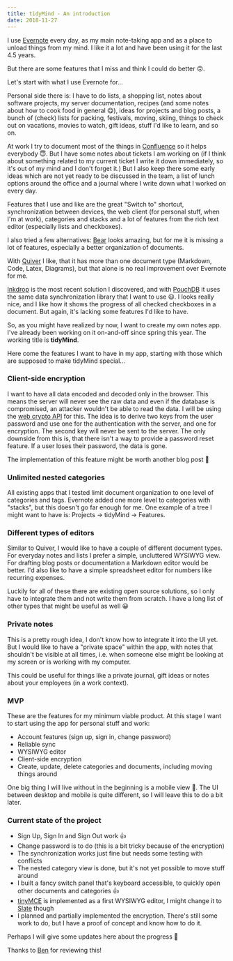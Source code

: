 ```yaml
---
title: tidyMind - An introduction
date: 2018-11-27
---
```


I use [Evernote][evernote] every day, as my main note-taking app and as a place to unload things from my mind. I like it
a lot and have been using it for the last 4.5 years.

But there are some features that I miss and think I could do better 🙃.

Let's start with what I use Evernote for...

Personal side there is: I have to do lists, a shopping list, notes about software projects, my server documentation,
recipes (and some notes about how to cook food in general 😋), ideas for projects and blog posts, a bunch of (check)
lists for packing, festivals, moving, skiing, things to check out on vacations, movies to watch, gift ideas, stuff I'd
like to learn, and so on.

At work I try to document most of the things in [Confluence][confluence] so it helps everybody 😇. But I have some notes
about tickets I am working on (if I think about something related to my current ticket I write it down immediately, so
it's out of my mind and I don't forget it.)
But I also keep there some early ideas which are not yet ready to be discussed in the team, a list of lunch options
around the office and a journal where I write down what I worked on every day.

Features that I use and like are the great "Switch to" shortcut, synchronization between devices, the web client
(for personal stuff, when I'm at work), categories and stacks and a lot of features from the rich text editor
(especially lists and checkboxes).

I also tried a few alternatives: [Bear][bear] looks amazing, but for me it is missing a lot of features, especially a
better organization of documents.

With [Quiver][quiver] I like, that it has more than one document type (Markdown, Code, Latex, Diagrams), but that alone
is no real improvement over Evernote for me.

[Inkdrop][inkdrop] is the most recent solution I discovered, and with [PouchDB][pouchdb] it uses the same data
synchronization library that I want to use 😃. I looks really nice, and I like how it shows the progress of all checked
checkboxes in a document. But again, it's lacking some features I'd like to have.

So, as you might have realized by now, I want to create my own notes app. I've already been working on it on-and-off
since spring this year. The working title is **tidyMind**.

Here come the features I want to have in my app, starting with those which are supposed to make tidyMind special...

### Client-side encryption

I want to have all data encoded and decoded only in the browser. This means the server will never see the raw data and
even if the database is compromised, an attacker wouldn't be able to read the data.
I will be using the [web crypto API][web-crypto] for this. The idea is to derive two keys from the user password and use
one for the authentication with the server, and one for encryption. The second key will never be sent to the server.
The only downside from this is, that there isn't a way to provide a password reset feature. If a user loses their
password, the data is gone.

The implementation of this feature might be worth another blog post 🙂

### Unlimited nested categories

All existing apps that I tested limit document organization to one level of categories and tags. Evernote added one more
level to categories with "stacks", but this doesn't go far enough for me. One example of a tree I might want to have is:
Projects → tidyMind → Features.

### Different types of editors

Similar to Quiver, I would like to have a couple of different document types.
For everyday notes and lists I prefer a simple, uncluttered WYSIWYG view. For drafting blog posts or documentation a
Markdown editor would be better. I'd also like to have a simple spreadsheet editor for numbers like recurring expenses.

Luckily for all of these there are existing open source solutions, so I only have to integrate them and not write them
from scratch.
I have a long list of other types that might be useful as well 😀

### Private notes

This is a pretty rough idea, I don't know how to integrate it into the UI yet. But I would like to have a "private
space" within the app, with notes that shouldn't be visible at all times, i.e. when someone else might be looking at
my screen or is working with my computer.

This could be useful for things like a private journal, gift ideas or notes about your employees (in a work context).

### MVP

These are the features for my minimum viable product. At this stage I want to start using the app for personal stuff and
work:

* Account features (sign up, sign in, change password)
* Reliable sync
* WYSIWYG editor
* Client-side encryption
* Create, update, delete categories and documents, including moving things around

One big thing I will live without in the beginning is a mobile view 😬. The UI between desktop and mobile is quite
different, so I will leave this to do a bit later.

### Current state of the project

* Sign Up, Sign In and Sign Out work 👍
* Change password is to do (this is a bit tricky because of the encryption)
* The synchronization works just fine but needs some testing with conflicts
* The nested category view is done, but it's not yet possible to move stuff around
* I built a fancy switch panel that's keyboard accessible, to quickly open other documents and categories 👍
* [tinyMCE][tinymce] is implemented as a first WYSIWYG editor, I might change it to [Slate][slate] though
* I planned and partially implemented the encryption. There's still some work to do, but I have a proof of concept and
know how to do it.

Perhaps I will give some updates here about the progress 🙂

Thanks to [Ben][ben] for reviewing this!

[web-crypto]: https://developer.mozilla.org/en-US/docs/Web/API/Web_Crypto_API
[confluence]: https://www.atlassian.com/software/confluence
[evernote]: https://evernote.com/
[bear]: https://bear.app/
[quiver]: http://happenapps.com/#quiver
[inkdrop]: https://www.inkdrop.info/
[pouchdb]: https://pouchdb.com/
[tinymce]: https://www.tiny.cloud/
[slate]: https://github.com/ianstormtaylor/slate
[ben]: https://github.com/bamarch